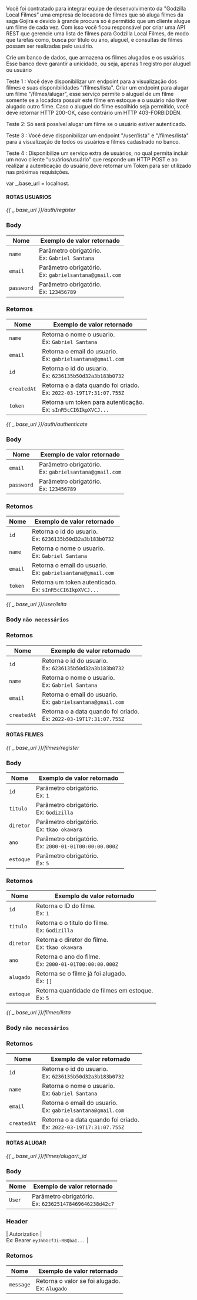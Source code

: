 Você foi contratado para integrar equipe de desenvolvimento da "Godzilla Local Filmes” uma empresa de locadora de filmes que só aluga filmes da saga Gojira e devido à grande procura só é permitido que um cliente alugue um filme de cada vez. Com isso você ficou responsável por criar uma API REST que gerencie uma lista de filmes para Godzilla Local Filmes, de modo que tarefas como, busca por titulo ou ano, aluguel, e consultas de filmes possam ser realizadas pelo usuário.

Crie um banco de dados, que armazena os filmes alugados e os usuários. Esse banco deve garantir a unicidade, ou seja, apenas 1 registro por aluguel ou usuário


Teste 1 :
Você deve disponibilizar um endpoint para a visualização dos filmes e suas disponibilidades "/filmes/lista". Criar um endpoint para alugar um filme "/filmes/alugar", esse serviço permite o aluguel de um filme somente se a locadora possuir este filme em estoque e o usuário não tiver alugado outro filme.
Caso o aluguel do filme escolhido seja permitido, você deve retornar HTTP 200-OK, caso contrário um HTTP 403-FORBIDDEN.

Teste 2: 
Só será possível alugar um filme se o usuário estiver autenticado.

Teste 3 :
Você deve disponibilizar um endpoint "/user/lista" e "/filmes/lista" para a visualização de todos os usuários e filmes cadastrado no banco.

Teste 4 :
Disponibilize um serviço extra de usuários, no qual permita incluir um novo cliente “usuários/usuário” que responde um HTTP POST e ao realizar a autenticação do usuário,deve retornar um Token para ser utilizado nas próximas requisições.



 var _.base_url = localhost.


>
#### ROTAS USUARIOS

*{{ _.base_url }}/auth/register*

### Body
| Nome         | Exemplo de valor retornado                                                             |
| ------------ | ------------------------------------------------------------------------------------   |
| `name`       | Parâmetro obrigatório.<br>Ex:   `Gabriel Santana`                                      |
| `email`      | Parâmetro obrigatório.<br>Ex:   `gabrielsantana@gmail.com`                             |
| `password`   | Parâmetro obrigatório.<br>Ex:   `123456789`                                            |

### Retornos
| Nome         | Exemplo de valor retornado                                                             |
| ------------ | ------------------------------------------------------------------------------------   |
| `name`        | Retorna o nome o usuario.<br>Ex:          `Gabriel Santana`                            |
| `email`      | Retorna o email do usuario.<br>Ex:        `gabrielsantana@gmail.com`                   |
| `id`         | Retorna o id do usuario.<br>Ex:           `6236135b50d32a3b183b0732`                   |
| `createdAt`  | Retorna o a data quando foi criado.<br>Ex: `2022-03-19T17:31:07.755Z`                  |
| `token`      | Retorna um token para autenticação.<br>Ex: `sInR5cCI6IkpXVCJ...`                       |



*{{ _.base_url }}/auth/authenticate*

### Body
| Nome         | Exemplo de valor retornado                                                             |
| ------------ | ------------------------------------------------------------------------------------   |
| `email`      | Parâmetro obrigatório.<br>Ex:   `gabrielsantana@gmail.com`                             |
| `password`   | Parâmetro obrigatório.<br>Ex:   `123456789`                                            |

### Retornos
| Nome         | Exemplo de valor retornado                                                             |
| ------------ | ------------------------------------------------------------------------------------   |
| `id`         | Retorna o id do usuario.<br>Ex:           `6236135b50d32a3b183b0732`                   |
| `name`       | Retorna o nome o usuario.<br>Ex:          `Gabriel Santana`                            |
| `email`      | Retorna o email do usuario.<br>Ex:        `gabrielsantana@gmail.com`                   |
| `token`      | Retorna um token autenticado.<br>Ex:      `sInR5cCI6IkpXVCJ...`                        |



*{{ _.base_url }}/user/lsita*

### Body `não necessários`

### Retornos
| Nome         | Exemplo de valor retornado                                                             |
| ------------ | ------------------------------------------------------------------------------------   |
| `id`         | Retorna o id do usuario.<br>Ex:           `6236135b50d32a3b183b0732`                   |
| `name`       | Retorna o nome o usuario.<br>Ex:          `Gabriel Santana`                            |
| `email`      | Retorna o email do usuario.<br>Ex:        `gabrielsantana@gmail.com`                   |
| `createdAt`  | Retorna o a data quando foi criado.<br>Ex: `2022-03-19T17:31:07.755Z`                  |

>





>
#### ROTAS FILMES

*{{ _.base_url }}/filmes/register*

### Body
| Nome         | Exemplo de valor retornado                                                             |
| ------------ | ------------------------------------------------------------------------------------   |
| `id`         | Parâmetro obrigatório.<br>Ex:   `1`                                                    |
| `titulo`     | Parâmetro obrigatório.<br>Ex:   `Godizilla`                                            |
| `diretor`    | Parâmetro obrigatório.<br>Ex:   `tkao okawara `                                        |
| `ano`        | Parâmetro obrigatório.<br>Ex:   `2000-01-01T00:00:00.000Z `                            |
| `estoque`    | Parâmetro obrigatório.<br>Ex:   `5`                                                    |


### Retornos
| Nome         | Exemplo de valor retornado                                                             |
| ------------ | ------------------------------------------------------------------------------------   |
| `id`         | Retorna o ID do filme.<br>Ex:      `1`                                                 |
| `titulo`     | Retorna o o titulo do filme.<br>Ex:   `Godizilla`                                      |
| `diretor`    | Retorna o diretor do filme.<br>Ex:   `tkao okawara `                                   |
| `ano`        | Retorna o ano do filme.<br>Ex:   `2000-01-01T00:00:00.000Z `                           |
| `alugado`    | Retorna se o filme já foi alugado.<br>Ex:   `[]`                                       |
| `estoque`    | Retorna quantidade de filmes em estoque.<br>Ex:   `5`                                  |



*{{ _.base_url }}/filmes/lista*

### Body `não necessários`

### Retornos
| Nome         | Exemplo de valor retornado                                                             |
| ------------ | ------------------------------------------------------------------------------------   |
| `id`         | Retorna o id do usuario.<br>Ex:           `6236135b50d32a3b183b0732`                   |
| `name`       | Retorna o nome o usuario.<br>Ex:          `Gabriel Santana`                            |
| `email`      | Retorna o email do usuario.<br>Ex:        `gabrielsantana@gmail.com`                   |
| `createdAt`  | Retorna o a data quando foi criado.<br>Ex: `2022-03-19T17:31:07.755Z`                  |

>





>
#### ROTAS ALUGAR

*{{ _.base_url }}/filmes/alugar/:_id*

### Body
| Nome         | Exemplo de valor retornado                                                             |
| ------------ | ------------------------------------------------------------------------------------   |
| `User`       | Parâmetro obrigatório.<br>Ex:   `6236251478469646238d42c7`                             |

### Header
| Autorization | <br>Ex: Bearer `eyJhbGcfJi-RBQbaI...`                                                  |

### Retornos
| Nome         | Exemplo de valor retornado                                                             |
| ------------ | ------------------------------------------------------------------------------------   |
| `message`    | Retorna o valor se foi alugado.<br>Ex:      `Alugado`                                  |
>

